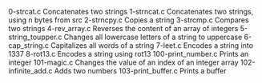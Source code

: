 0-strcat.c Concatenates two strings 1-strncat.c Concatenates two strings, using n bytes from src 2-strncpy.c Copies a string 3-strcmp.c Compares two strings 4-rev_array.c Reverses the content of an array of integers 5-string_toupper.c Changes all lowercase letters of a string to uppercase 6-cap_string.c Capitalizes all words of a string 7-leet.c Encodes a string into 1337 8-rot13.c Encodes a string using rot13 100-print_number.c Prints an integer 101-magic.c Changes the value of an index of an integer array 102-infinite_add.c Adds two numbers 103-print_buffer.c Prints a buffer
